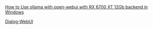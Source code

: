 [How to Use ollama with open-webui with RX 6700 XT 12Gb backend in Windows](https://medium.com/@danies.pahlevi/how-to-use-ollama-with-open-webui-with-rx-6700-xt-12gb-backend-in-windows-5aca4546e23f)

[Dialog-WebUI](https://dev.to/vmesel/open-webui-talkdaidialog-rag-deployment-and-development-made-easy-with-awesome-ui-3m10)
